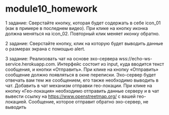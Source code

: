 # module10_homework
1 задание:
Сверстайте кнопку, которая будет содержать в себе icon_01 (как в примере в последнем видео). 
При клике на кнопку иконка должна меняться на icon_02. Повторный клик меняет иконку обратно.


2 задание:
Сверстайте кнопку, клик на которую будет выводить данные о размерах экрана с помощью alert.


3 задание:
Реализовать чат на основе эхо-сервера wss://echo-ws-service.herokuapp.com.
Интерфейс состоит из input, куда вводится текст сообщения, и кнопки «Отправить».
При клике на кнопку «Отправить» сообщение должно появляться в окне переписки.
Эхо-сервер будет отвечать вам тем же сообщением, его также необходимо выводить в чат.
Добавить в чат механизм отправки гео-локации.
При клике на кнопку «Гео-локация» необходимо отправить данные серверу и в чат вывести ссылку на https://www.openstreetmap.org/ с вашей гео-локацией. Сообщение, которое отправит обратно эхо-сервер, не выводить
